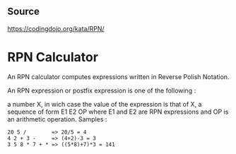 ## Source
https://codingdojo.org/kata/RPN/

# RPN Calculator

An RPN calculator computes expressions written in Reverse Polish Notation.

An RPN expression or postfix expression is one of the following :

a number X, in wich case the value of the expression is that of X,
a sequence of form E1 E2 OP where E1 and E2 are RPN expressions and OP is an arithmetic operation.
Samples :

```
20 5 /        => 20/5 = 4
4 2 + 3 -     => (4+2)-3 = 3
3 5 8 * 7 + * => ((5*8)+7)*3 = 141
```
